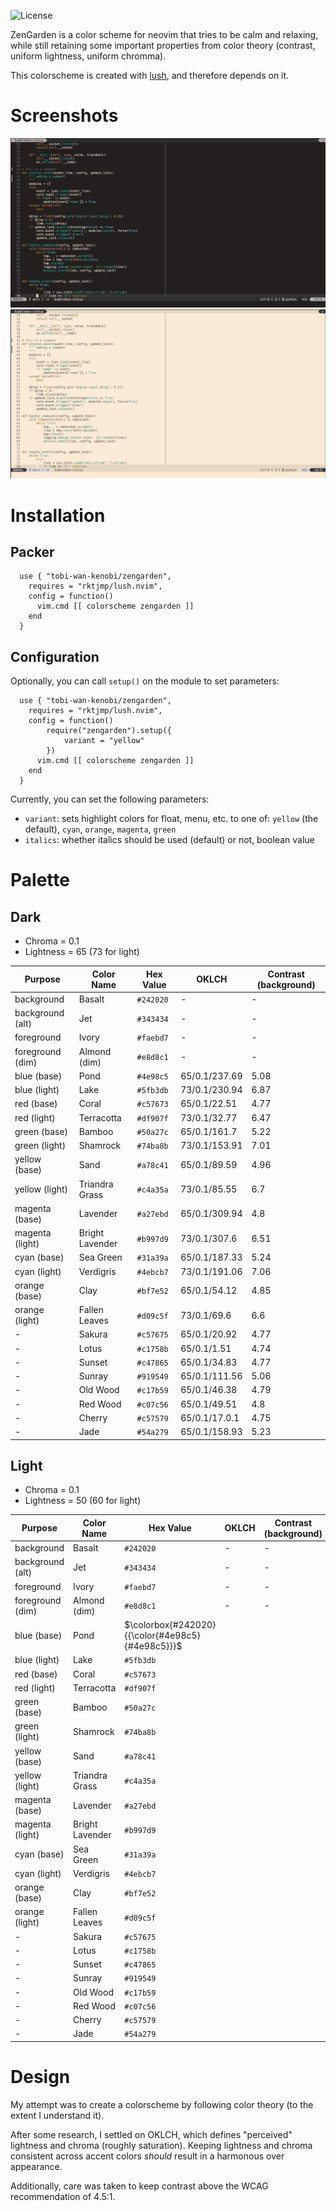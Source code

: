 ![License](https://img.shields.io/github/license/tobi-wan-kenobi/zengarden)

ZenGarden is a color scheme for neovim that tries to be
calm and relaxing, while still retaining some important properties
from color theory (contrast, uniform lightness, uniform chromma).

This colorscheme is created with [lush](https://github.com/rktjmp/lush.nvim),
and therefore depends on it.

# Screenshots

![ZenGarden Dark](images/zengarden_dark.png)
![ZenGarden Light](images/zengarden_light.png)

# Installation

## Packer

```
  use { "tobi-wan-kenobi/zengarden",
    requires = "rktjmp/lush.nvim",
    config = function()
      vim.cmd [[ colorscheme zengarden ]]
    end
  }
```

## Configuration

Optionally, you can call `setup()` on the module to set parameters:

```
  use { "tobi-wan-kenobi/zengarden",
    requires = "rktjmp/lush.nvim",
    config = function()
        require("zengarden").setup({
            variant = "yellow"
        })
      vim.cmd [[ colorscheme zengarden ]]
    end
  }
```

Currently, you can set the following parameters:

* `variant`: sets highlight colors for float, menu, etc. to one of: `yellow` (the default),
    `cyan`, `orange`, `magenta`, `green`
* `italics`: whether italics should be used (default) or not, boolean value

# Palette

## Dark

* Chroma = 0.1
* Lightness = 65 (73 for light)

| Purpose          | Color Name      | Hex Value | OKLCH | Contrast (background) |
| ---------------- | --------------- | --------- | ----- | --------------------- |
| background       | Basalt          | `#242020`   | - | - |
| background (alt) | Jet             | `#343434`   | - | - |
| foreground       | Ivory           | `#faebd7`   | - | - |
| foreground (dim) | Almond (dim)    | `#e8d8c1`   | - | - |
| blue (base)      | Pond            | `#4e98c5`   | 65/0.1/237.69 | 5.08 |
| blue (light)     | Lake            | `#5fb3db`   | 73/0.1/230.94 | 6.87 |
| red (base)       | Coral           | `#c57673`   | 65/0.1/22.51  | 4.77 |
| red (light)      | Terracotta      | `#df907f`   | 73/0.1/32.77  | 6.47 |
| green (base)     | Bamboo          | `#50a27c`   | 65/0.1/161.7  | 5.22 |
| green (light)    | Shamrock        | `#74ba8b`   | 73/0.1/153.91 | 7.01 |
| yellow (base)    | Sand            | `#a78c41`   | 65/0.1/89.59  | 4.96 |
| yellow (light)   | Triandra Grass  | `#c4a35a`   | 73/0.1/85.55  | 6.7  |
| magenta (base)   | Lavender        | `#a27ebd`   | 65/0.1/309.94 | 4.8  |
| magenta (light)  | Bright Lavender | `#b997d9`   | 73/0.1/307.6  | 6.51 |
| cyan (base)      | Sea Green       | `#31a39a`   | 65/0.1/187.33 | 5.24 |
| cyan (light)     | Verdigris       | `#4ebcb7`   | 73/0.1/191.06 | 7.06 |
| orange (base)    | Clay            | `#bf7e52`   | 65/0.1/54.12  | 4.85 |
| orange (light)   | Fallen Leaves   | `#d09c5f`   | 73/0.1/69.6   | 6.6  |
| -                | Sakura          | `#c57675`   | 65/0.1/20.92  | 4.77 |
| -                | Lotus           | `#c1758b`   | 65/0.1/1.51   | 4.74 |
| -                | Sunset          | `#c47865`   | 65/0.1/34.83  | 4.77 |
| -                | Sunray          | `#919549`   | 65/0.1/111.56 | 5.06 |
| -                | Old Wood        | `#c17b59`   | 65/0.1/46.38  | 4.79 |
| -                | Red Wood        | `#c07c56`   | 65/0.1/49.51  | 4.8  |
| -                | Cherry          | `#c57579`   | 65/0.1/17.0.1 | 4.75 |
| -                | Jade            | `#54a279`   | 65/0.1/158.93 | 5.23 |

## Light

* Chroma = 0.1
* Lightness = 50 (60 for light)

| Purpose          | Color Name      | Hex Value | OKLCH | Contrast (background) |
| ---------------- | --------------- | --------- | ----- | --------------------- |
| background       | Basalt          | `#242020`   | - | - |
| background (alt) | Jet             | `#343434`   | - | - |
| foreground       | Ivory           | `#faebd7`   | - | - |
| foreground (dim) | Almond (dim)    | `#e8d8c1`   | - | - |
| blue (base)      | Pond            | $\colorbox{#242020}{{\color{#4e98c5}{#4e98c5}}}$ | | |
| blue (light)     | Lake            | `#5fb3db`   | | |
| red (base)       | Coral           | `#c57673`   | | |
| red (light)      | Terracotta      | `#df907f`   | | |
| green (base)     | Bamboo          | `#50a27c`   | | |
| green (light)    | Shamrock        | `#74ba8b`   | | |
| yellow (base)    | Sand            | `#a78c41`   | | |
| yellow (light)   | Triandra Grass  | `#c4a35a`   | | |
| magenta (base)   | Lavender        | `#a27ebd`   | | |
| magenta (light)  | Bright Lavender | `#b997d9`   | | |
| cyan (base)      | Sea Green       | `#31a39a`   | | |
| cyan (light)     | Verdigris       | `#4ebcb7`   | | |
| orange (base)    | Clay            | `#bf7e52`   | | |
| orange (light)   | Fallen Leaves   | `#d09c5f`   | | |
| -                | Sakura          | `#c57675`   | | |
| -                | Lotus           | `#c1758b`   | | |
| -                | Sunset          | `#c47865`   | | |
| -                | Sunray          | `#919549`   | | |
| -                | Old Wood        | `#c17b59`   | | |
| -                | Red Wood        | `#c07c56`   | | |
| -                | Cherry          | `#c57579`   | | |
| -                | Jade            | `#54a279`   | | |


# Design

My attempt was to create a colorscheme by following color theory (to the extent I understand it).

After some research, I settled on OKLCH, which defines "perceived" lightness and chroma (roughly saturation). Keeping lightness and chroma consistent across accent colors *should* result in a harmonous over appearance.

Additionally, care was taken to keep contrast above the WCAG recommendation of 4.5:1.

